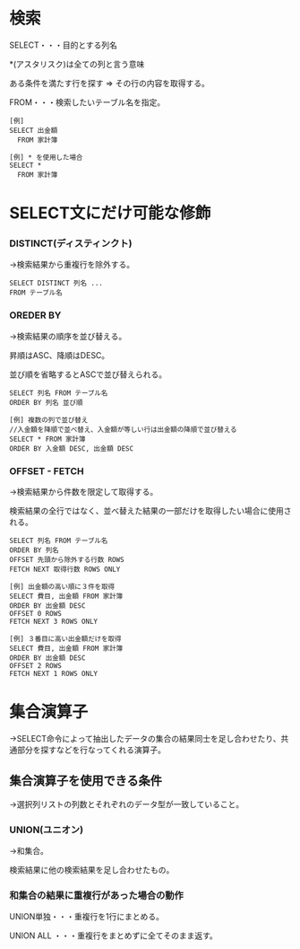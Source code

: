# 検索
SELECT・・・目的とする列名

*(アスタリスク)は全ての列と言う意味

ある条件を満たす行を探す ⇒ その行の内容を取得する。


FROM・・・検索したいテーブル名を指定。

```
[例]
SELECT 出金額
  FROM 家計簿
```

```
[例] * を使用した場合
SELECT *
  FROM 家計簿
```

# SELECT文にだけ可能な修飾

### DISTINCT(ディスティンクト)

→検索結果から重複行を除外する。
```
SELECT DISTINCT 列名 ...
FROM テーブル名
```

### OREDER BY

→検索結果の順序を並び替える。

昇順はASC、降順はDESC。

並び順を省略するとASCで並び替えられる。
```
SELECT 列名 FROM テーブル名
ORDER BY 列名 並び順
```
```
[例] 複数の列で並び替え
//入金額を降順で並べ替え、入金額が等しい行は出金額の降順で並び替える
SELECT * FROM 家計簿
ORDER BY 入金額 DESC, 出金額 DESC
```

### OFFSET - FETCH

→検索結果から件数を限定して取得する。

検索結果の全行ではなく、並べ替えた結果の一部だけを取得したい場合に使用される。
```
SELECT 列名 FROM テーブル名
ORDER BY 列名
OFFSET 先頭から除外する行数 ROWS
FETCH NEXT 取得行数 ROWS ONLY
```
```
[例] 出金額の高い順に３件を取得
SELECT 費目, 出金額 FROM 家計簿
ORDER BY 出金額 DESC
OFFSET 0 ROWS
FETCH NEXT 3 ROWS ONLY
```
```
[例] ３番目に高い出金額だけを取得
SELECT 費目, 出金額 FROM 家計簿
ORDER BY 出金額 DESC
OFFSET 2 ROWS
FETCH NEXT 1 ROWS ONLY
```

# 集合演算子

→SELECT命令によって抽出したデータの集合の結果同士を足し合わせたり、共通部分を探すなどを行なってくれる演算子。

## 集合演算子を使用できる条件

→選択列リストの列数とそれぞれのデータ型が一致していること。

### UNION(ユニオン)

→和集合。

検索結果に他の検索結果を足し合わせたもの。

### 和集合の結果に重複行があった場合の動作

UNION単独・・・重複行を1行にまとめる。

UNION ALL ・・・重複行をまとめずに全てそのまま返す。
